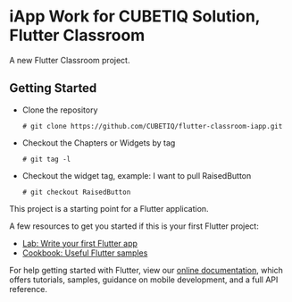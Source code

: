 # iApp Work for CUBETIQ Solution, Flutter Classroom

A new Flutter Classroom project.

## Getting Started

+ Clone the repository

    `# git clone https://github.com/CUBETIQ/flutter-classroom-iapp.git`

+ Checkout the Chapters or Widgets by tag

	`# git tag -l`

+ Checkout the widget tag, example: I want to pull RaisedButton

	`# git checkout RaisedButton`

This project is a starting point for a Flutter application.

A few resources to get you started if this is your first Flutter project:

- [Lab: Write your first Flutter app](https://flutter.dev/docs/get-started/codelab)
- [Cookbook: Useful Flutter samples](https://flutter.dev/docs/cookbook)

For help getting started with Flutter, view our 
[online documentation](https://flutter.dev/docs), which offers tutorials, 
samples, guidance on mobile development, and a full API reference.
